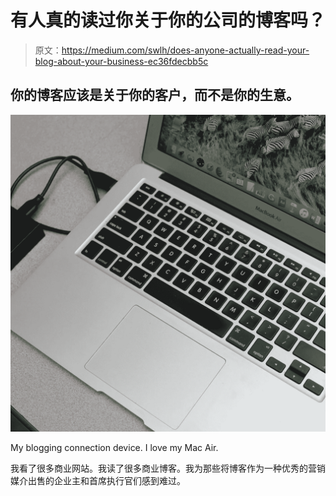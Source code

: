 # 有人真的读过你关于你的公司的博客吗？

> 原文：<https://medium.com/swlh/does-anyone-actually-read-your-blog-about-your-business-ec36fdecbb5c>

## 你的博客应该是关于你的客户，而不是你的生意。

![](img/3162a3442022e9eab709e004cc78cd8a.png)

My blogging connection device. I love my Mac Air.

我看了很多商业网站。我读了很多商业博客。我为那些将博客作为一种优秀的营销媒介出售的企业主和首席执行官们感到难过。